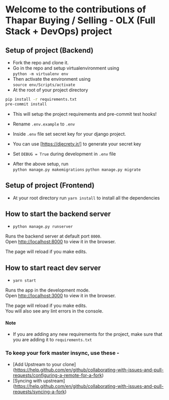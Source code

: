 # Welcome to the contributions of Thapar Buying / Selling - OLX (Full Stack + DevOps) project

## Setup of project (Backend)
- Fork the repo and clone it.
- Go in the repo and setup virtualenvironment using <br>
```python -m virtualenv env``` 
- Then activate the environment using <br>
```source env/Scripts/activate```
- At the root of your project directory <br>
```bash 
pip install -r requirements.txt
pre-commit install
```
- This will setup the project requirements and pre-commit test hooks!

- Rename ```.env.example``` to ```.env```
- Inside ```.env``` file set secret key for your django project.
- You can use [https://djecrety.ir/] to generate your secret key
- Set ```DEBUG = True``` during development in ```.env``` file

- After the above setup, run <br>
```python manage.py makemigrations```
```python manage.py migrate```

## Setup of project (Frontend)
- At your root directory run `yarn install` to install all the dependencies

## How to start the backend server
- ```python manage.py runserver```

Runs the backend server at default port ```8000```.<br />
Open [http://localhost:8000](http://localhost:8000) to view it in the browser.

The page will reload if you make edits.<br />

## How to start react dev server
- ```yarn start```

Runs the app in the development mode.<br />
Open [http://localhost:3000](http://localhost:3000) to view it in the browser.

The page will reload if you make edits.<br />
You will also see any lint errors in the console.

#### Note
- If you are adding any new requirements for the project, make sure that you are adding it to ```requirements.txt```


### To keep your fork master insync, use these -
- [Add Upstream to your clone] (https://help.github.com/en/github/collaborating-with-issues-and-pull-requests/configuring-a-remote-for-a-fork)
- [Syncing with upstream] (https://help.github.com/en/github/collaborating-with-issues-and-pull-requests/syncing-a-fork)